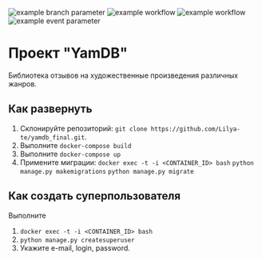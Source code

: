 ![example branch parameter](https://github.com/Lilya-te/yamdb_final/actions/workflows/main.yml/badge.svg?branch=feature-1)
![example workflow](https://github.com/Lilya-te/yamdb_final/actions/workflows/<WORKFLOW_FILE>/badge.svg)
![example workflow](https://github.com/Lilya-te/yamdb_final/actions/workflows/main.yml/badge.svg)
![example event parameter](https://github.com/Lilya-te/yamdb_final/actions/workflows/main.yml/badge.svg?event=pull_request)
# Проект "YamDB"

Библиотека отзывов на художественные произведения различных жанров.
## Как развернуть
1. Склонируйте репозиторий: ```git clone https://github.com/Lilya-te/yamdb_final.git```.
2. Выполните ```docker-compose build```
4. Выполните ```docker-compose up```
5. Примените миграции: ```docker exec -t -i <CONTAINER_ID> bash```
    ```python manage.py makemigrations```
    ```python manage.py migrate```      

## Как создать суперпользователя
Выполните
1. ```docker exec -t -i <CONTAINER_ID> bash```
2. ```python manage.py createsuperuser```
3. Укажите e-mail, login, password.
